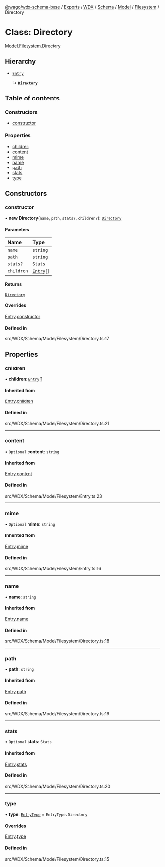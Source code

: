 [@wago/wdx-schema-base](../README.md) / [Exports](../modules.md) / [WDX](../modules/WDX.md) / [Schema](../modules/WDX.Schema.md) / [Model](../modules/WDX.Schema.Model.md) / [Filesystem](../modules/WDX.Schema.Model.Filesystem.md) / Directory

# Class: Directory

[Model](../modules/WDX.Schema.Model.md).[Filesystem](../modules/WDX.Schema.Model.Filesystem.md).Directory

## Hierarchy

- [`Entry`](WDX.Schema.Model.Filesystem.Entry.md)

  ↳ **`Directory`**

## Table of contents

### Constructors

- [constructor](WDX.Schema.Model.Filesystem.Directory.md#constructor)

### Properties

- [children](WDX.Schema.Model.Filesystem.Directory.md#children)
- [content](WDX.Schema.Model.Filesystem.Directory.md#content)
- [mime](WDX.Schema.Model.Filesystem.Directory.md#mime)
- [name](WDX.Schema.Model.Filesystem.Directory.md#name)
- [path](WDX.Schema.Model.Filesystem.Directory.md#path)
- [stats](WDX.Schema.Model.Filesystem.Directory.md#stats)
- [type](WDX.Schema.Model.Filesystem.Directory.md#type)

## Constructors

### constructor

• **new Directory**(`name`, `path`, `stats?`, `children?`): [`Directory`](WDX.Schema.Model.Filesystem.Directory.md)

#### Parameters

| Name | Type |
| :------ | :------ |
| `name` | `string` |
| `path` | `string` |
| `stats?` | `Stats` |
| `children` | [`Entry`](WDX.Schema.Model.Filesystem.Entry.md)[] |

#### Returns

[`Directory`](WDX.Schema.Model.Filesystem.Directory.md)

#### Overrides

[Entry](WDX.Schema.Model.Filesystem.Entry.md).[constructor](WDX.Schema.Model.Filesystem.Entry.md#constructor)

#### Defined in

src/WDX/Schema/Model/Filesystem/Directory.ts:17

## Properties

### children

• **children**: [`Entry`](WDX.Schema.Model.Filesystem.Entry.md)[]

#### Inherited from

[Entry](WDX.Schema.Model.Filesystem.Entry.md).[children](WDX.Schema.Model.Filesystem.Entry.md#children)

#### Defined in

src/WDX/Schema/Model/Filesystem/Directory.ts:21

___

### content

• `Optional` **content**: `string`

#### Inherited from

[Entry](WDX.Schema.Model.Filesystem.Entry.md).[content](WDX.Schema.Model.Filesystem.Entry.md#content)

#### Defined in

src/WDX/Schema/Model/Filesystem/Entry.ts:23

___

### mime

• `Optional` **mime**: `string`

#### Inherited from

[Entry](WDX.Schema.Model.Filesystem.Entry.md).[mime](WDX.Schema.Model.Filesystem.Entry.md#mime)

#### Defined in

src/WDX/Schema/Model/Filesystem/Entry.ts:16

___

### name

• **name**: `string`

#### Inherited from

[Entry](WDX.Schema.Model.Filesystem.Entry.md).[name](WDX.Schema.Model.Filesystem.Entry.md#name)

#### Defined in

src/WDX/Schema/Model/Filesystem/Directory.ts:18

___

### path

• **path**: `string`

#### Inherited from

[Entry](WDX.Schema.Model.Filesystem.Entry.md).[path](WDX.Schema.Model.Filesystem.Entry.md#path)

#### Defined in

src/WDX/Schema/Model/Filesystem/Directory.ts:19

___

### stats

• `Optional` **stats**: `Stats`

#### Inherited from

[Entry](WDX.Schema.Model.Filesystem.Entry.md).[stats](WDX.Schema.Model.Filesystem.Entry.md#stats)

#### Defined in

src/WDX/Schema/Model/Filesystem/Directory.ts:20

___

### type

• **type**: [`EntryType`](../enums/WDX.Schema.Model.Filesystem.EntryType.md) = `EntryType.Directory`

#### Overrides

[Entry](WDX.Schema.Model.Filesystem.Entry.md).[type](WDX.Schema.Model.Filesystem.Entry.md#type)

#### Defined in

src/WDX/Schema/Model/Filesystem/Directory.ts:15
